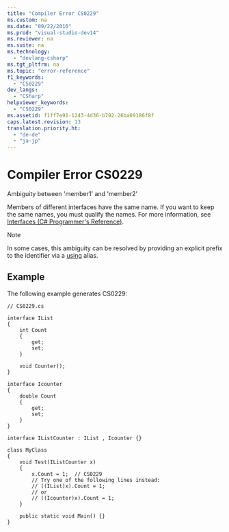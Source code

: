 ```yaml
---
title: "Compiler Error CS0229"
ms.custom: na
ms.date: "09/22/2016"
ms.prod: "visual-studio-dev14"
ms.reviewer: na
ms.suite: na
ms.technology: 
  - "devlang-csharp"
ms.tgt_pltfrm: na
ms.topic: "error-reference"
f1_keywords: 
  - "CS0229"
dev_langs: 
  - "CSharp"
helpviewer_keywords: 
  - "CS0229"
ms.assetid: f1ff7e91-1243-4d36-b792-26ba69186f8f
caps.latest.revision: 13
translation.priority.ht: 
  - "de-de"
  - "ja-jp"
---
```

# Compiler Error CS0229
Ambiguity between 'member1' and 'member2'  
  
 Members of different interfaces have the same name. If you want to keep the same names, you must qualify the names. For more information, see [Interfaces (C# Programmer's Reference)](../vs140/interfaces--csharp-programming-guide-.md).  
  
> [!NOTE]
>  In some cases, this ambiguity can be resolved by providing an explicit prefix to the identifier via a [using](../vs140/using-directive--csharp-reference-.md) alias.  
  
## Example  
 The following example generates CS0229:  
  
```  
// CS0229.cs  
  
interface IList  
{  
    int Count  
    {  
        get;  
        set;  
    }  
  
    void Counter();  
}  
  
interface Icounter  
{  
    double Count  
    {  
        get;  
        set;  
    }  
}  
  
interface IListCounter : IList , Icounter {}  
  
class MyClass  
{  
    void Test(IListCounter x)  
    {  
        x.Count = 1;  // CS0229  
        // Try one of the following lines instead:  
        // ((IList)x).Count = 1;  
        // or  
        // ((Icounter)x).Count = 1;  
    }  
  
    public static void Main() {}  
}  
```